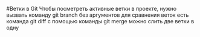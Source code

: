 #Ветки в Git
Чтобы посметреть активные ветки в проекте, нужно вызвать команду git branch без аргументов
для сравнения веток есть команда git diff
с помощью команды git merge можно слить две ветки в одну
